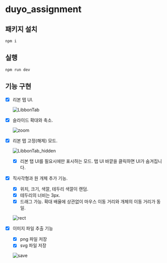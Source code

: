 # duyo_assignment

## 패키지 설치

```
npm i
```

## 실행

```
npm run dev
```

## 기능 구현

- [x] 리본 탭 UI.

  ![LibbonTab](https://github.com/user-attachments/assets/6d98272d-f71a-400b-ba35-f3dbaddbc64d)

- [x] 슬라이드 확대와 축소.

  ![zoom](https://github.com/user-attachments/assets/6ebce139-1d3b-441d-9aee-f73530217312)

- [x] 리본 탭 고정(해제) 모드.

  ![LibbonTab_hidden](https://github.com/user-attachments/assets/1883aed1-5b2d-4954-9de0-8152d93b7bab)

  - [x] 리본 탭 UI를 필요시에만 표시하는 모드. 탭 UI 바깥을 클릭하면 UI가 숨겨집니다.

- [x] 직사각형과 원 개체 추가 기능.

  - [x] 위치, 크기, 색깔, 테두리 색깔이 랜덤.
  - [x] 테두리의 너비는 3px.
  - [x] 드래그 가능. 확대 배율에 상관없이 마우스 이동 거리와 개체의 이동 거리가 동일.

  ![rect](https://github.com/user-attachments/assets/504680c2-5911-4ed3-a2b4-5f362c36cdd6)

- [x] 이미지 파일 추출 기능

  - [x] png 파일 저장
  - [x] svg 파일 저장

  ![save](https://github.com/user-attachments/assets/1b2b8675-bd82-47d6-b9fe-e8c91d497eef)
